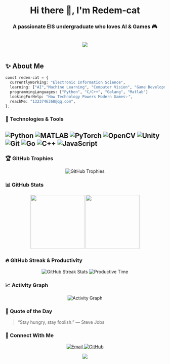 <div align="center">
  
<h1 align="center">Hi there 👋, I'm Redem-cat</h1>
<h3 align="center">A passionate EIS undergraduate who loves AI & Games 🎮</h3>

<!--
Python & C++ developer committed to crafting excellent software.
  <p>
    <a href="https://github.com/grtsinry43"><img src="https://img.shields.io/github/followers/grtsinry43?label=Followers&style=social" alt="GitHub Followers" /></a>
    <img src="https://komarev.com/ghpvc/?username=grtsinry43&color=blueviolet&style=flat-square" alt="Profile Views" />
    <a href="https://wakatime.com/@018e213e-b50d-4f78-bc57-c3899fcfa222"><img src="https://wakatime.com/badge/user/018e213e-b50d-4f78-bc57-c3899fcfa222.svg" alt="Wakatime" /></a>
  </p>
-->

  <br/>
  <img src="https://readme-typing-svg.herokuapp.com?font=Fira+Code&size=24&duration=3000&pause=1000&center=true&vCenter=true&width=435&lines=I+love+Deep+Learning+🧠;I+play+with+Images+and+Code+🖼️;Let%27s+build+cool+stuff+together+🚀" />
  <br/>
</div>
<br/>
    
## ✨ About Me

```python
const redem-cat = {
  currentlyWorking: "Electronic Information Science",
  learning: ["AI","Machine Learning", "Computer Vision", "Game Development"],
  programmingLanguages: ["Python", "C/C++", "Golang", "Matlab"]
  lookingForHelp: "How Technology Powers Modern Games✨",
  reachMe: "1323746368@qq.com",
};
```


### 🔧 Technologies & Tools

![Python](https://img.shields.io/badge/-Python-3776AB?style=flat-square&logo=python&logoColor=white)
![MATLAB](https://img.shields.io/badge/-MATLAB-0076A8?style=flat-square&logo=mathworks)
![PyTorch](https://img.shields.io/badge/-PyTorch-EE4C2C?style=flat-square&logo=pytorch&logoColor=white)
![OpenCV](https://img.shields.io/badge/-OpenCV-5C3EE8?style=flat-square&logo=opencv&logoColor=white)
![Unity](https://img.shields.io/badge/-Unity-000000?style=flat-square&logo=unity&logoColor=white)
![Git](https://img.shields.io/badge/-Git-F05032?style=flat-square&logo=git&logoColor=white)
![Go](https://img.shields.io/badge/-Go-00ADD8?style=flat-square&logo=go&logoColor=white)
![C++](https://img.shields.io/badge/-C++-00599C?style=flat-square&logo=c%2b%2b&logoColor=white)
![JavaScript](https://img.shields.io/badge/-JavaScript-F7DF1E?style=flat-square&logo=javascript&logoColor=black)
---

### 🏆 GitHub Trophies

<div align="center">
  <img src="https://github-profile-trophy.vercel.app/?username=Redem-cat&theme=gruvbox&column=6&margin-w=15&margin-h=15" alt="GitHub Trophies" />
</div>



### 📊 GitHub Stats

<div align="center">
  <img src="https://github-readme-stats.vercel.app/api?username=Redem-cat&count_private=true&show_icons=true&theme=tokyonight&hide_border=true&custom_title=Redem-cat's%20GitHub%20Stats" height="170px" />
  <img src="https://github-readme-stats.vercel.app/api/top-langs/?username=Redem-cat&layout=compact&theme=tokyonight&hide_border=true&hide=html,css,jupyter,Jupyter%20Notebook" height="170px" />
</div>



### 🔥 GitHub Streak & Productivity

<div align="center">
  <img src="https://github-readme-streak-stats.herokuapp.com/?user=Redem-cat&theme=tokyonight&hide_border=true" alt="GitHub Streak Stats" />
  <img src="https://github-profile-summary-cards.vercel.app/api/cards/productive-time?username=Redem-cat&theme=tokyonight&utcOffset=8" alt="Productive Time" />
</div>


### 📈 Activity Graph

<div align="center">
  <img src="https://github-readme-activity-graph.vercel.app/graph?username=Redem-cat&theme=tokyo-night&hide_border=true" alt="Activity Graph" />
</div>



### 💬 Quote of the Day

> “Stay hungry, stay foolish.” — Steve Jobs


### 🔗 Connect With Me

<div align="center">
  <a href="mailto:1323746368@qq.com">
    <img src="https://img.shields.io/badge/Email-0078D4?style=for-the-badge&logo=microsoft-outlook&logoColor=white" alt="Email" />
  </a>
  <a href="https://github.com/Redem-cat">
    <img src="https://img.shields.io/badge/GitHub-100000?style=for-the-badge&logo=github&logoColor=white" alt="GitHub" />
  </a>
  <!-- Add more social links here -->
</div>



<p align="center">
  <img src="https://capsule-render.vercel.app/api?type=soft&color=0:003366,100:000044&height=100&section=footer&text=Welcome&animation=twinkling&fontColor=FFFFFF"/>
</p>
